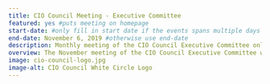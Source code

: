 ```yaml
---
title: CIO Council Meeting - Executive Committee
featured: yes #puts meeting on homepage
start-date: #only fill in start date if the events spans multiple days
end-date: November 6, 2019 #otherwise use end-date
description: Monthly meeting of the CIO Council Executive Committee only.
overview: The November meeting of the CIO Council Executive Committee will be held from 3-430pm at GSA Headquarters at 1800 F St. NW, Washington, DC.
image: cio-council-logo.jpg
image-alt: CIO Council White Circle Logo
---
```

